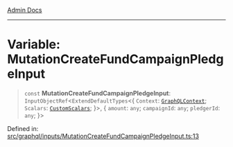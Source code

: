 [Admin Docs](/)

***

# Variable: MutationCreateFundCampaignPledgeInput

> `const` **MutationCreateFundCampaignPledgeInput**: `InputObjectRef`\<`ExtendDefaultTypes`\<\{ `Context`: [`GraphQLContext`](../../../context/type-aliases/GraphQLContext.md); `Scalars`: [`CustomScalars`](../../../scalars/type-aliases/CustomScalars.md); \}\>, \{ `amount`: `any`; `campaignId`: `any`; `pledgerId`: `any`; \}\>

Defined in: [src/graphql/inputs/MutationCreateFundCampaignPledgeInput.ts:13](https://github.com/syedali237/talawa-api/blob/691786dc98e76819737c41ef0af34983792105fd/src/graphql/inputs/MutationCreateFundCampaignPledgeInput.ts#L13)
